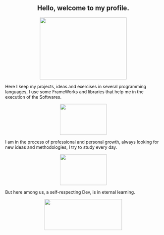 <h2 align="center">Hello, welcome to my profile.</h2>
<p align="center">
<img src="https://media.giphy.com/media/3oEjHQn7PBRvy9A5mE/giphy.gif" width="280" height="200">
<p>
<p>Here I keep my projects, ideas and exercises in several programming languages, I use some FrameWorks and libraries that help me in the execution of the Softwares.</p>
<p align="center">
<img src="https://media.giphy.com/media/5b5CuS5enNTxhwAkSD/giphy.gif" width="150" height="100">
<p>
<p>I am in the process of professional and personal growth, always looking for new ideas and methodologies, I try to study every day.</p>
<p align="center">
<img src="https://media.giphy.com/media/IpeYSEZshTefe/giphy.gif" width="150" height="100">
<p>
<p>But here among us, a self-respecting Dev, is in eternal learning.</p>
<p align="center">
<img src="https://media.giphy.com/media/3Xw8jY3zbFRtFd6eK8/giphy.gif" width="250" height="100">
<p>



<!--
**jeff77araujo/jeff77araujo** is a ✨ _special_ ✨ repository because its `README.md` (this file) appears on your GitHub profile.

Here are some ideas to get you started:

- 🔭 I’m currently working on ...
- 🌱 I’m currently learning ...
- 👯 I’m looking to collaborate on ...
- 🤔 I’m looking for help with ...
- 💬 Ask me about ...
- 📫 How to reach me: ...
- 😄 Pronouns: ...
- ⚡ Fun fact: ...
-->
